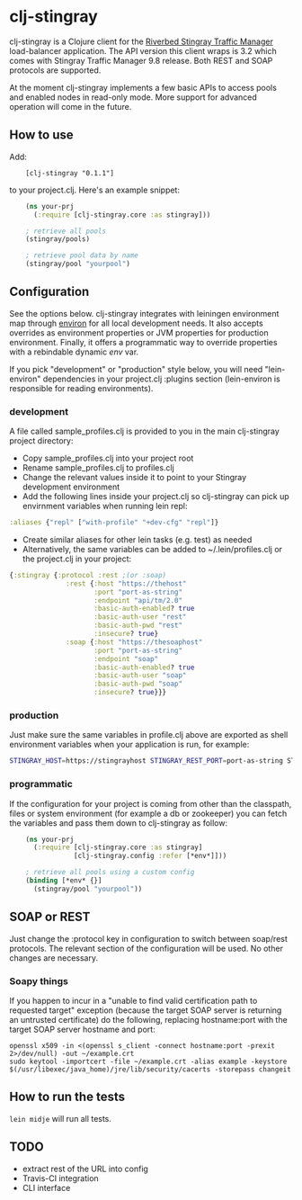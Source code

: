 # clj-stingray

clj-stingray is a Clojure client for the [Riverbed Stingray Traffic Manager](http://www.riverbed.com) load-balancer application. The API version this client wraps is 3.2 which comes with Stingray Traffic Manager 9.8 release. Both REST and SOAP protocols are supported.

At the moment clj-stingray implements a few basic APIs to access pools and enabled nodes in read-only mode. More support for advanced operation will come in the future.

## How to use

Add:

        [clj-stingray "0.1.1"]

to your project.clj. Here's an example snippet:

```clojure
    (ns your-prj
      (:require [clj-stingray.core :as stingray]))

    ; retrieve all pools
    (stingray/pools)

    ; retrieve pool data by name
    (stingray/pool "yourpool")
```

## Configuration

See the options below. clj-stingray integrates with leiningen environment map through [environ](https://github.com/weavejester/environ) for all local development needs. It also accepts overrides as environment properties or JVM properties for production environment. Finally, it offers a programmatic way to override properties with a rebindable dynamic *env* var.

If you pick "development" or "production" style below, you will need "lein-environ" dependencies in your project.clj :plugins section (lein-environ is responsible for reading environments).

### development

A file called sample_profiles.clj is provided to you in the main clj-stingray project directory:

* Copy sample_profiles.clj into your project root
* Rename sample_profiles.clj to profiles.clj
* Change the relevant values inside it to point to your Stingray development environment
* Add the following lines inside your project.clj so clj-stingray can pick up envirnment variables when running lein repl:

```clojure
:aliases {"repl" ["with-profile" "+dev-cfg" "repl"]}
```

* Create similar aliases for other lein tasks (e.g. test) as needed
* Alternatively, the same variables can be added to ~/.lein/profiles.clj or the project.clj in your project:

```clojure
{:stingray {:protocol :rest ;(or :soap)
              :rest {:host "https://thehost"
                     :port "port-as-string"
                     :endpoint "api/tm/2.0"
                     :basic-auth-enabled? true
                     :basic-auth-user "rest"
                     :basic-auth-pwd "rest"
                     :insecure? true}
              :soap {:host "https://thesoaphost"
                     :port "port-as-string"
                     :endpoint "soap"
                     :basic-auth-enabled? true
                     :basic-auth-user "soap"
                     :basic-auth-pwd "soap"
                     :insecure? true}}}
```

### production

Just make sure the same variables in profile.clj above are exported as shell environment variables when your application is run, for example:

```bash
STINGRAY_HOST=https://stingrayhost STINGRAY_REST_PORT=port-as-string STINGRAY_REST_BASIC_AUTH_ENABLED?=true STINGRAY_REST_BASIC_AUTH_USER=user STINGRAY_REST_BASIC_AUTH_PWD=pwd STINGRAY_REST_INSECURE?=true java -jar yourproject.jar
```

### programmatic

If the configuration for your project is coming from other than the classpath, files or system environment (for example a db or zookeeper) you can fetch the variables and pass them down to clj-stingray as follow:

```clojure
    (ns your-prj
      (:require [clj-stingray.core :as stingray]
                [clj-stingray.config :refer [*env*]]))

    ; retrieve all pools using a custom config
    (binding [*env* {}]
      (stingray/pool "yourpool"))
```

## SOAP or REST

Just change the :protocol key in configuration to switch between soap/rest protocols. The relevant section of the configuration will be used. No other changes are necessary.

### Soapy things

If you happen to incur in a "unable to find valid certification path to requested target" exception (because the target SOAP server is returning an untrusted certificate) do the following, replacing hostname:port with the target SOAP server hostname and port:

```
openssl x509 -in <(openssl s_client -connect hostname:port -prexit 2>/dev/null) -out ~/example.crt
sudo keytool -importcert -file ~/example.crt -alias example -keystore $(/usr/libexec/java_home)/jre/lib/security/cacerts -storepass changeit
```

## How to run the tests

`lein midje` will run all tests.

## TODO

* extract rest of the URL into config
* Travis-CI integration
* CLI interface
